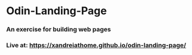# Odin-Landing-Page

### An exercise for building web pages

### Live at: https://xandreiathome.github.io/odin-landing-page/
